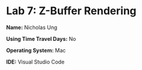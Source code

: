 # Lab 7: Z-Buffer Rendering

**Name:** Nicholas Ung

**Using Time Travel Days:** No

**Operating System:** Mac

**IDE:** Visual Studio Code